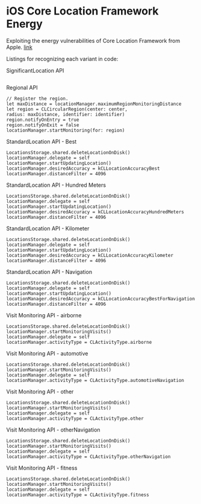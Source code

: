 # iOS Core Location Framework Energy

Exploiting the energy vulnerabilities of Core Location Framework from Apple. [link](https://developer.apple.com/documentation/corelocation/) 


Listings for recognizing each variant in code:

SignificantLocation API
```locationManager.startMonitoringSignificantLocationChanges()
```
Regional API
```if CLLocationManager.isMonitoringAvailable(for: CLCircularRegion.self) {
// Register the region.
let maxDistance = locationManager.maximumRegionMonitoringDistance
let region = CLCircularRegion(center: center, 
radius: maxDistance, identifier: identifier)
region.notifyOnEntry = true
region.notifyOnExit = false
locationManager.startMonitoring(for: region)
```

StandardLocation API - Best
```locationManager.requestAlwaysAuthorization()
LocationsStorage.shared.deleteLocationOnDisk()
locationManager.delegate = self
locationManager.startUpdatingLocation()
locationManager.desiredAccuracy = kCLLocationAccuracyBest
locationManager.distanceFilter = 4096
```
StandardLocation API - Hundred Meters
```locationManager.requestAlwaysAuthorization()
LocationsStorage.shared.deleteLocationOnDisk()
locationManager.delegate = self
locationManager.startUpdatingLocation()
locationManager.desiredAccuracy = kCLLocationAccuracyHundredMeters
locationManager.distanceFilter = 4096 
```
StandardLocation API - Kilometer
```locationManager.requestAlwaysAuthorization()
LocationsStorage.shared.deleteLocationOnDisk()
locationManager.delegate = self
locationManager.startUpdatingLocation()
locationManager.desiredAccuracy = kCLLocationAccuracyKilometer
locationManager.distanceFilter = 4096 
```
StandardLocation API - Navigation
```locationManager.requestAlwaysAuthorization()
LocationsStorage.shared.deleteLocationOnDisk()
locationManager.delegate = self
locationManager.startUpdatingLocation()
locationManager.desiredAccuracy = kCLLocationAccuracyBestForNavigation
locationManager.distanceFilter = 4096 
```
Visit Monitoring API - airborne
```locationManager.requestAlwaysAuthorization()
LocationsStorage.shared.deleteLocationOnDisk()
locationManager.startMonitoringVisits()
locationManager.delegate = self
locationManager.activityType = CLActivityType.airborne
```
Visit Monitoring API - automotive
```locationManager.requestAlwaysAuthorization()
LocationsStorage.shared.deleteLocationOnDisk()
locationManager.startMonitoringVisits()
locationManager.delegate = self
locationManager.activityType = CLActivityType.automotiveNavigation
```
Visit Monitoring API - other
```locationManager.requestAlwaysAuthorization()
LocationsStorage.shared.deleteLocationOnDisk()
locationManager.startMonitoringVisits()
locationManager.delegate = self
locationManager.activityType = CLActivityType.other
```
Visit Monitoring API - otherNavigation
```locationManager.requestAlwaysAuthorization()
LocationsStorage.shared.deleteLocationOnDisk()
locationManager.startMonitoringVisits()
locationManager.delegate = self
locationManager.activityType = CLActivityType.otherNavigation
```
Visit Monitoring API - fitness
```locationManager.requestAlwaysAuthorization()
LocationsStorage.shared.deleteLocationOnDisk()
locationManager.startMonitoringVisits()
locationManager.delegate = self
locationManager.activityType = CLActivityType.fitness
```
